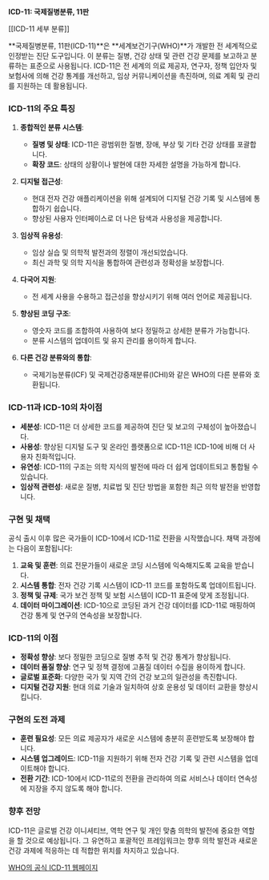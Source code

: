 **ICD-11: 국제질병분류, 11판**

[[ICD-11 세부 분류]]

**국제질병분류, 11판(ICD-11)**은 **세계보건기구(WHO)**가 개발한 전 세계적으로 인정받는 진단 도구입니다. 이 분류는 질병, 건강 상태 및 관련 건강 문제를 보고하고 분류하는 표준으로 사용됩니다. ICD-11은 전 세계의 의료 제공자, 연구자, 정책 입안자 및 보험사에 의해 건강 통계를 개선하고, 임상 커뮤니케이션을 촉진하며, 의료 계획 및 관리를 지원하는 데 활용됩니다.

### ICD-11의 주요 특징

1. **종합적인 분류 시스템**:
    
    - **질병 및 상태**: ICD-11은 광범위한 질병, 장애, 부상 및 기타 건강 상태를 포괄합니다.
    - **확장 코드**: 상태의 상황이나 발현에 대한 자세한 설명을 가능하게 합니다.
2. **디지털 접근성**:
    
    - 현대 전자 건강 애플리케이션을 위해 설계되어 디지털 건강 기록 및 시스템에 통합하기 쉽습니다.
    - 향상된 사용자 인터페이스로 더 나은 탐색과 사용성을 제공합니다.
3. **임상적 유용성**:
    
    - 임상 실습 및 의학적 발전과의 정렬이 개선되었습니다.
    - 최신 과학 및 의학 지식을 통합하여 관련성과 정확성을 보장합니다.
4. **다국어 지원**:
    
    - 전 세계 사용을 수용하고 접근성을 향상시키기 위해 여러 언어로 제공됩니다.
5. **향상된 코딩 구조**:
    
    - 영숫자 코드를 조합하여 사용하여 보다 정밀하고 상세한 분류가 가능합니다.
    - 분류 시스템의 업데이트 및 유지 관리를 용이하게 합니다.
6. **다른 건강 분류와의 통합**:
    
    - 국제기능분류(ICF) 및 국제건강중재분류(ICHI)와 같은 WHO의 다른 분류와 호환됩니다.

### ICD-11과 ICD-10의 차이점

- **세분성**: ICD-11은 더 상세한 코드를 제공하여 진단 및 보고의 구체성이 높아졌습니다.
- **사용성**: 향상된 디지털 도구 및 온라인 플랫폼으로 ICD-11은 ICD-10에 비해 더 사용자 친화적입니다.
- **유연성**: ICD-11의 구조는 의학 지식의 발전에 따라 더 쉽게 업데이트되고 통합될 수 있습니다.
- **임상적 관련성**: 새로운 질병, 치료법 및 진단 방법을 포함한 최근 의학 발전을 반영합니다.

### 구현 및 채택

공식 출시 이후 많은 국가들이 ICD-10에서 ICD-11로 전환을 시작했습니다. 채택 과정에는 다음이 포함됩니다:

1. **교육 및 훈련**: 의료 전문가들이 새로운 코딩 시스템에 익숙해지도록 교육을 받습니다.
2. **시스템 통합**: 전자 건강 기록 시스템이 ICD-11 코드를 포함하도록 업데이트됩니다.
3. **정책 및 규제**: 국가 보건 정책 및 보험 시스템이 ICD-11 표준에 맞게 조정됩니다.
4. **데이터 마이그레이션**: ICD-10으로 코딩된 과거 건강 데이터를 ICD-11로 매핑하여 건강 통계 및 연구의 연속성을 보장합니다.

### ICD-11의 이점

- **정확성 향상**: 보다 정밀한 코딩으로 질병 추적 및 건강 통계가 향상됩니다.
- **데이터 품질 향상**: 연구 및 정책 결정에 고품질 데이터 수집을 용이하게 합니다.
- **글로벌 표준화**: 다양한 국가 및 지역 간의 건강 보고의 일관성을 촉진합니다.
- **디지털 건강 지원**: 현대 의료 기술과 일치하여 상호 운용성 및 데이터 교환을 향상시킵니다.

### 구현의 도전 과제

- **훈련 필요성**: 모든 의료 제공자가 새로운 시스템에 충분히 훈련받도록 보장해야 합니다.
- **시스템 업그레이드**: ICD-11을 지원하기 위해 전자 건강 기록 및 관련 시스템을 업데이트해야 합니다.
- **전환 기간**: ICD-10에서 ICD-11로의 전환을 관리하여 의료 서비스나 데이터 연속성에 지장을 주지 않도록 해야 합니다.

### 향후 전망

ICD-11은 글로벌 건강 이니셔티브, 역학 연구 및 개인 맞춤 의학의 발전에 중요한 역할을 할 것으로 예상됩니다. 그 유연하고 포괄적인 프레임워크는 향후 의학 발전과 새로운 건강 과제에 적응하는 데 적합한 위치를 차지하고 있습니다.


[WHO의 공식 ICD-11 웹페이지](https://www.who.int/standards/classifications/international-classification-of-diseases)